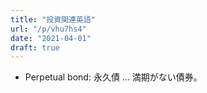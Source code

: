 ```yaml
---
title: "投資関連英語"
url: "/p/vhu7hs4"
date: "2021-04-01"
draft: true
---
```


- Perpetual bond: 永久債 ... 満期がない債券。

